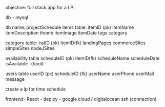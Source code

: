 objective:
full stack app for a LP.

db - mysql

 db name: projectSchedule
items table:
itemID (pk)
itemName
itemDescription
thumb
itemImage
itemDate
tags
category

category table:
catID (pk)
itemID(fk)
landingPages
commerceSites
simpleSites
nodeJSites

availability table
scheduleID (pk)
itemID(fk)
scheduleName
scheduleDate
isAvailable -(bool)

users table
userID (pk)
scheduleID (fk)
userName
userPhone
userMail
message






create a lp for time schedule 

frontend-
React - deploy - google cloud / digitalocean
ssh (connection)

